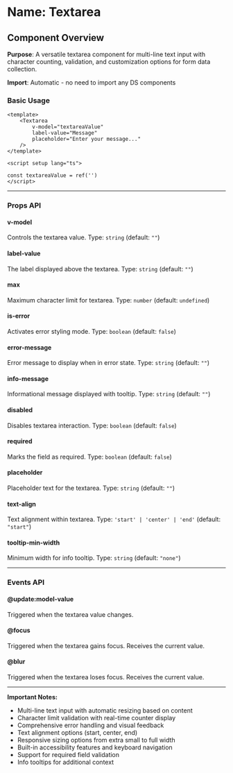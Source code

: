 # Name: Textarea
## Component Overview

**Purpose**: A versatile textarea component for multi-line text input with character counting, validation, and customization options for form data collection.

**Import**: Automatic - no need to import any DS components

### Basic Usage

```vue
<template>
    <Textarea 
        v-model="textareaValue"
        label-value="Message"
        placeholder="Enter your message..."
    />
</template>

<script setup lang="ts">

const textareaValue = ref('')
</script>
```

---

### Props API

#### v-model
Controls the textarea value. Type: `string` (default: `""`)

#### label-value
The label displayed above the textarea. Type: `string` (default: `""`)

#### max
Maximum character limit for textarea. Type: `number` (default: `undefined`)

#### is-error
Activates error styling mode. Type: `boolean` (default: `false`)

#### error-message
Error message to display when in error state. Type: `string` (default: `""`)

#### info-message
Informational message displayed with tooltip. Type: `string` (default: `""`)

#### disabled
Disables textarea interaction. Type: `boolean` (default: `false`)

#### required
Marks the field as required. Type: `boolean` (default: `false`)

#### placeholder
Placeholder text for the textarea. Type: `string` (default: `""`)

#### text-align
Text alignment within textarea. Type: `'start' | 'center' | 'end'` (default: `"start"`)

#### tooltip-min-width
Minimum width for info tooltip. Type: `string` (default: `"none"`)

---

### Events API

#### @update:model-value
Triggered when the textarea value changes.

#### @focus
Triggered when the textarea gains focus. Receives the current value.

#### @blur
Triggered when the textarea loses focus. Receives the current value.

---

**Important Notes:**
- Multi-line text input with automatic resizing based on content
- Character limit validation with real-time counter display
- Comprehensive error handling and visual feedback
- Text alignment options (start, center, end)
- Responsive sizing options from extra small to full width
- Built-in accessibility features and keyboard navigation
- Support for required field validation
- Info tooltips for additional context